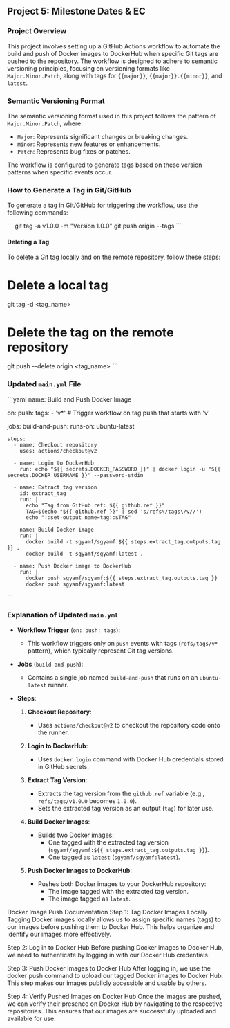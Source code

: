 ## Project 5: Milestone Dates & EC

### Project Overview

This project involves setting up a GitHub Actions workflow to automate the build and push of Docker images to DockerHub when specific Git tags are pushed to the repository. The workflow is designed to adhere to semantic versioning principles, focusing on versioning formats like `Major.Minor.Patch`, along with tags for `{{major}}`, `{{major}}.{{minor}}`, and `latest`.

### Semantic Versioning Format

The semantic versioning format used in this project follows the pattern of `Major.Minor.Patch`, where:
- `Major`: Represents significant changes or breaking changes.
- `Minor`: Represents new features or enhancements.
- `Patch`: Represents bug fixes or patches.

The workflow is configured to generate tags based on these version patterns when specific events occur.

### How to Generate a Tag in Git/GitHub

To generate a tag in Git/GitHub for triggering the workflow, use the following commands:

\```
git tag -a v1.0.0 -m "Version 1.0.0"
git push origin --tags
\```

#### Deleting a Tag

To delete a Git tag locally and on the remote repository, follow these steps:


# Delete a local tag
git tag -d <tag_name>

# Delete the tag on the remote repository
git push --delete origin <tag_name>
\```



### Updated `main.yml` File

\```yaml
name: Build and Push Docker Image

on:
  push:
    tags:
      - 'v*'  # Trigger workflow on tag push that starts with 'v'

jobs:
  build-and-push:
    runs-on: ubuntu-latest

    steps:
      - name: Checkout repository
        uses: actions/checkout@v2

      - name: Login to DockerHub
        run: echo "${{ secrets.DOCKER_PASSWORD }}" | docker login -u "${{ secrets.DOCKER_USERNAME }}" --password-stdin

      - name: Extract tag version
        id: extract_tag
        run: |
          echo "Tag from GitHub ref: ${{ github.ref }}"
          TAG=$(echo "${{ github.ref }}" | sed 's/refs\/tags\/v//')
          echo "::set-output name=tag::$TAG"

      - name: Build Docker image
        run: |
          docker build -t sgyamf/sgyamf:${{ steps.extract_tag.outputs.tag }} .
          docker build -t sgyamf/sgyamf:latest .

      - name: Push Docker image to DockerHub
        run: |
          docker push sgyamf/sgyamf:${{ steps.extract_tag.outputs.tag }}
          docker push sgyamf/sgyamf:latest
\```

### Explanation of Updated `main.yml`

- **Workflow Trigger** (`on: push: tags`):
  - This workflow triggers only on `push` events with tags (`refs/tags/v*` pattern), which typically represent Git tag versions.

- **Jobs** (`build-and-push`):
  - Contains a single job named `build-and-push` that runs on an `ubuntu-latest` runner.

- **Steps**:
  1. **Checkout Repository**:
     - Uses `actions/checkout@v2` to checkout the repository code onto the runner.

  2. **Login to DockerHub**:
     - Uses `docker login` command with Docker Hub credentials stored in GitHub secrets.

  3. **Extract Tag Version**:
     - Extracts the tag version from the `github.ref` variable (e.g., `refs/tags/v1.0.0` becomes `1.0.0`).
     - Sets the extracted tag version as an output (`tag`) for later use.

  4. **Build Docker Images**:
     - Builds two Docker images:
       - One tagged with the extracted tag version (`sgyamf/sgyamf:${{ steps.extract_tag.outputs.tag }}`).
       - One tagged as `latest` (`sgyamf/sgyamf:latest`).

  5. **Push Docker Images to DockerHub**:
     - Pushes both Docker images to your DockerHub repository:
       - The image tagged with the extracted tag version.
       - The image tagged as `latest`.


Docker Image Push Documentation
Step 1: Tag Docker Images Locally
Tagging Docker images locally allows us to assign specific names (tags) to our images before pushing them to Docker Hub. This helps organize and identify our images more effectively.

Step 2: Log in to Docker Hub
Before pushing Docker images to Docker Hub, we need to authenticate by logging in with our Docker Hub credentials.

Step 3: Push Docker Images to Docker Hub
After logging in, we use the docker push command to upload our tagged Docker images to Docker Hub. This step makes our images publicly accessible and usable by others.

Step 4: Verify Pushed Images on Docker Hub
Once the images are pushed, we can verify their presence on Docker Hub by navigating to the respective repositories. This ensures that our images are successfully uploaded and available for use.  




